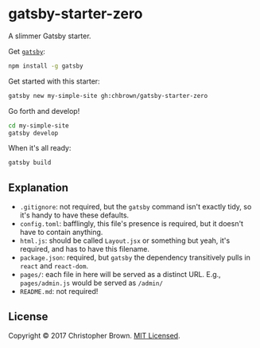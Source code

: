 # gatsby-starter-zero

A slimmer Gatsby starter.

Get [`gatsby`](https://github.com/gatsbyjs/gatsby):

```sh
npm install -g gatsby
```

Get started with this starter:

```sh
gatsby new my-simple-site gh:chbrown/gatsby-starter-zero
```

Go forth and develop!

```sh
cd my-simple-site
gatsby develop
```

When it's all ready:

```sh
gatsby build
```

## Explanation

* `.gitignore`: not required, but the `gatsby` command isn't exactly tidy, so it's handy to have these defaults.
* `config.toml`: bafflingly, this file's presence is required, but it doesn't have to contain anything.
* `html.js`: should be called `Layout.jsx` or something but yeah, it's required, and has to have this filename.
* `package.json`: required, but `gatsby` the dependency transitively pulls in `react` and `react-dom`.
* `pages/`: each file in here will be served as a distinct URL. E.g., `pages/admin.js` would be served as `/admin/`
* `README.md`: not required!


## License

Copyright © 2017 Christopher Brown. [MIT Licensed](https://chbrown.github.io/licenses/MIT/#2017).
